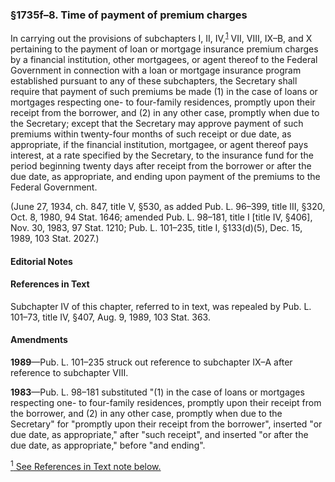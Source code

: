 ### §1735f–8. Time of payment of premium charges ###

In carrying out the provisions of subchapters I, II, IV,<sup><a href="#1735f-8_1_target" name="1735f-8_1">1</a></sup> VII, VIII, IX–B, and X pertaining to the payment of loan or mortgage insurance premium charges by a financial institution, other mortgagees, or agent thereof to the Federal Government in connection with a loan or mortgage insurance program established pursuant to any of these subchapters, the Secretary shall require that payment of such premiums be made (1) in the case of loans or mortgages respecting one- to four-family residences, promptly upon their receipt from the borrower, and (2) in any other case, promptly when due to the Secretary; except that the Secretary may approve payment of such premiums within twenty-four months of such receipt or due date, as appropriate, if the financial institution, mortgagee, or agent thereof pays interest, at a rate specified by the Secretary, to the insurance fund for the period beginning twenty days after receipt from the borrower or after the due date, as appropriate, and ending upon payment of the premiums to the Federal Government.

(June 27, 1934, ch. 847, title V, §530, as added Pub. L. 96–399, title III, §320, Oct. 8, 1980, 94 Stat. 1646; amended Pub. L. 98–181, title I [title IV, §406], Nov. 30, 1983, 97 Stat. 1210; Pub. L. 101–235, title I, §133(d)(5), Dec. 15, 1989, 103 Stat. 2027.)

#### **Editorial Notes** ####

#### References in Text ####

Subchapter IV of this chapter, referred to in text, was repealed by Pub. L. 101–73, title IV, §407, Aug. 9, 1989, 103 Stat. 363.

#### Amendments ####

**1989**—Pub. L. 101–235 struck out reference to subchapter IX–A after reference to subchapter VIII.

**1983**—Pub. L. 98–181 substituted "(1) in the case of loans or mortgages respecting one- to four-family residences, promptly upon their receipt from the borrower, and (2) in any other case, promptly when due to the Secretary" for "promptly upon their receipt from the borrower", inserted "or due date, as appropriate," after "such receipt", and inserted "or after the due date, as appropriate," before "and ending".

[<sup>1</sup> See References in Text note below.](#1735f-8_1)